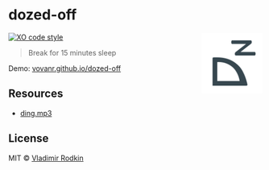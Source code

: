 # dozed-off

<img align="right" width="120" height="120"
     src="./logo.svg" alt="Dozed OFF logo">

[![XO code style][codestyle-image]][codestyle-url]

> Break for 15 minutes sleep

Demo: [vovanr.github.io/dozed-off][demo]

## Resources

- [ding.mp3](https://freesound.org/people/Daronoxus/sounds/393633/)

## License
MIT © [Vladimir Rodkin](https://github.com/VovanR)

[demo]: https://vovanr.github.io/dozed-off

[codestyle-url]: https://github.com/sindresorhus/xo
[codestyle-image]: https://img.shields.io/badge/code_style-XO-5ed9c7.svg?style=flat-square
